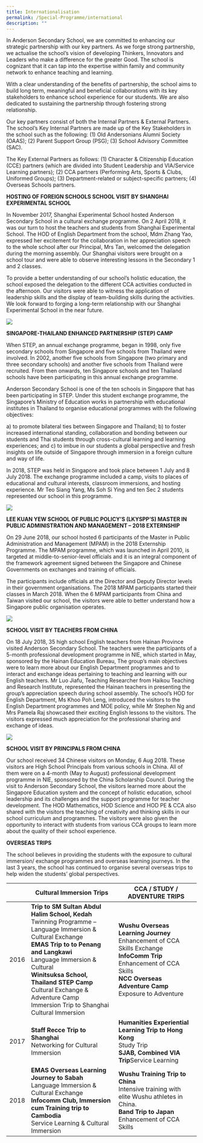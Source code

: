 ```yaml
---
title: Internationalisation
permalink: /Special-Programme/international
description: ""
---
```



In Anderson Secondary School, we are committed to enhancing our strategic partnership with our key partners. As we forge strong partnership, we actualise the school’s vision of developing Thinkers, Innovators and Leaders who make a difference for the greater Good. The school is cognizant that it can tap into the expertise within family and community network to enhance teaching and learning. 

With a clear understanding of the benefits of partnership, the school aims to build long term, meaningful and beneficial collaborations with its key stakeholders to enhance school experience for our students. We are also dedicated to sustaining the partnership through fostering strong relationship. 

Our key partners consist of both the Internal Partners & External Partners. The school’s Key Internal Partners are made up of the Key Stakeholders in the school such as the following:
(1) Old Andersonians Alumni Society (OAAS); 
(2) Parent Support Group (PSG);
(3) School Advisory Committee (SAC). 

The Key External Partners as follows:
(1) Character & Citizenship Education (CCE) partners (which are divided into Student Leadership and VIA/Service Learning partners); 
(2) CCA partners (Performing Arts, Sports & Clubs, Uniformed Groups);
(3) Department-related or subject-specific partners; 
(4) Overseas Schools partners. 

**HOSTING OF FOREIGN SCHOOLS
SCHOOL VISIT BY SHANGHAI EXPERIMENTAL SCHOOL**

In November 2017, Shanghai Experimental School hosted Anderson Secondary School in a cultural exchange programme. On 2 April 2018, it was our turn to host the teachers and students from Shanghai Experimental School. The HOD of English Department from the school, Mdm Zhang Yao, expressed her excitement for the collaboration in her appreciation speech to the whole school after our Principal, Mrs Tan, welcomed the delegation during the morning assembly. Our Shanghai visitors were brought on a school tour and were able to observe interesting lessons in the Secondary 1 and 2 classes. 

To provide a better understanding of our school’s holistic education, the school exposed the delegation to the different CCA activities conducted in the afternoon. Our visitors were able to witness the application of leadership skills and the display of team-building skills during the activities. We look forward to forging a long-term relationship with our Shanghai Experimental School in the near future.

![](/images/VISIT%20BY%20SHANGHAI%20EXPERIMENTAL%20SCHOOL.jpg)

**SINGAPORE-THAILAND ENHANCED PARTNERSHIP (STEP) CAMP**

When STEP, an annual exchange programme, began in 1998, only five secondary schools from Singapore and five schools from Thailand were involved. In 2002, another five schools from Singapore (two primary and three secondary schools) and another five schools from Thailand were recruited. From then onwards, ten Singapore schools and ten Thailand schools have been participating in this annual exchange programme.

Anderson Secondary School is one of the ten schools in Singapore that has been participating in STEP. Under this student exchange programme, the Singapore’s Ministry of Education works in partnership with educational institutes in Thailand to organise educational programmes with the following objectives:

a) to promote bilateral ties between Singapore and Thailand; 
b) to foster increased international standing, collaboration and bonding between our students and Thai students through cross-cultural learning and learning experiences; and 
c) to imbue in our students a global perspective and fresh insights on life outside of Singapore through immersion in a foreign culture and way of life. 

In 2018, STEP was held in Singapore and took place between 1 July and 8 July 2018. The exchange programme included a camp, visits to places of educational and cultural interests, classroom immersions, and hosting experience. Mr Teo Siang Yang, Ms Soh Si Ying and ten Sec 2 students represented our school in this programme.

![](/images/STEP%20CAMP%20PROGRAMME.jpg)

**LEE KUAN YEW SCHOOL OF PUBLIC POLICY’S (LKYSPP’S) MASTER IN PUBLIC ADMINISTRATION AND MANAGEMENT – 2018 EXTERNSHIP**

On 29 June 2018, our school hosted 6 participants of the Master in Public Administration and Management (MPAM) in the 2018 Externship Programme. The MPAM programme, which was launched in April 2010, is targeted at middle-to-senior-level officials and it is an integral component of the framework agreement signed between the Singapore and Chinese Governments on exchanges and training of officials. 

The participants include officials at the Director and Deputy Director levels in their government organisations. The 2018 MPAM participants started their classes in March 2018. When the 6 MPAM participants from China and Taiwan visited our school, the visitors were able to better understand how a Singapore public organisation operates. 

![](/images/VISIT%20BY%20LKYPP%20MPM%20PARTICIPANTS.jpg)

**SCHOOL VISIT BY TEACHERS FROM CHINA**

On 18 July 2018, 35 high school English teachers from Hainan Province visited Anderson Secondary School. The teachers were the participants of a 5-month professional development programme in NIE, which started in May, sponsored by the Hainan Education Bureau, The group’s main objectives were to learn more about our English Department programmes and to interact and exchange ideas pertaining to teaching and learning with our English teachers. Mr Luo Jiafu, Teaching Researcher from Haikou Teaching and Research Institute, represented the Hainan teachers in presenting the group’s appreciation speech during school assembly. The school’s HOD for English Department, Ms Khoo Poh Leng, introduced the visitors to the English Department programmes and MOE policy, while Mr Stephen Ng and Mrs Pamela Raj showcased their exciting English lessons to the visitors. The visitors expressed much appreciation for the professional sharing and exchange of ideas.

![](/images/VISIT%20BY%20CHINA%20TEACHERS.jpg)

**SCHOOL VISIT BY PRINCIPALS FROM CHINA**

Our school received 34 Chinese visitors on Monday, 6 Aug 2018. These visitors are High School Principals from various schools in China. All of them were on a 4-month (May to August) professional development programme in NIE, sponsored by the China Scholarship Council. During the visit to Anderson Secondary School, the visitors learned more about the Singapore Education system and the concept of holistic education, school leadership and its challenges and the support programme for teacher development. The HOD Mathematics, HOD Science and HOD PE & CCA also shared with the visitors the teaching of creativity and thinking skills in our school curriculum and programmes. The visitors were also given the opportunity to interact with students from various CCA groups to learn more about the quality of their school experience.

**OVERSEAS TRIPS**

The school believes in providing the students with the exposure to cultural immersion/ exchange programmes and overseas learning journeys. In the last 3 years, the school has continued to organise several overseas trips to help widen the students’ global perspectives.


|  | Cultural Immersion Trips | CCA / STUDY / ADVENTURE TRIPS |
| -------- | -------- | -------- |
| 2016   | 	**Trip to SM Sultan Abdul Halim School, Kedah**<br>Twinning Programme – Language Immersion & Cultural Exchange <br>**EMAS Trip to to Penang and Langkawi** <br>Language Immersion & Cultural <br> **Winitsuksa School, Thailand STEP Camp**<br> Cultural Exchange & Adventure Camp<br> Immersion Trip to Shanghai<br>Cultural Immersion | **Wushu Overseas Learning Journey**<br>Enhancement of CCA Skills Exchange	<br>**InfoComm Trip**<br>Enhancement of CCA Skills <br> **NCC Overseas Adventure Camp**<br>Exposure to Adventure
|2017    		| **Staff Recce Trip to Shanghai**<br> Networking for Cultural Immersion	| **Humanities Experiential Learning Trip to Hong Kong**<br>Study Trip<br> **SJAB, Combined VIA Trip**Service Learning
|2018  	| **EMAS Overseas Learning Journey to Sabah** <br>Language Immersion & Cultural Exchange	<br>**Infocomm Club, Immersion cum Training trip to Cambodia** <br> Service Learning & Cultural  Immersion | **Wushu Training Trip to China**<br> Intensive training with elite Wushu athletes in China.<br> 	**Band Trip to Japan** <br> Enhancement of CCA Skills
